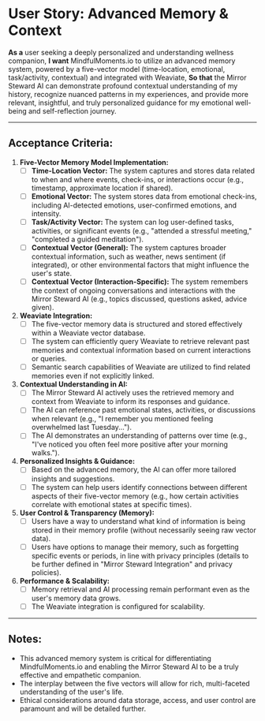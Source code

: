 # User Story: Advanced Memory & Context

**As a** user seeking a deeply personalized and understanding wellness companion,
**I want** MindfulMoments.io to utilize an advanced memory system, powered by a five-vector model (time-location, emotional, task/activity, contextual) and integrated with Weaviate,
**So that** the Mirror Steward AI can demonstrate profound contextual understanding of my history, recognize nuanced patterns in my experiences, and provide more relevant, insightful, and truly personalized guidance for my emotional well-being and self-reflection journey.

---

## Acceptance Criteria:

1.  **Five-Vector Memory Model Implementation:**
    *   [ ] **Time-Location Vector:** The system captures and stores data related to when and where events, check-ins, or interactions occur (e.g., timestamp, approximate location if shared).
    *   [ ] **Emotional Vector:** The system stores data from emotional check-ins, including AI-detected emotions, user-confirmed emotions, and intensity.
    *   [ ] **Task/Activity Vector:** The system can log user-defined tasks, activities, or significant events (e.g., "attended a stressful meeting," "completed a guided meditation").
    *   [ ] **Contextual Vector (General):** The system captures broader contextual information, such as weather, news sentiment (if integrated), or other environmental factors that might influence the user's state.
    *   [ ] **Contextual Vector (Interaction-Specific):** The system remembers the context of ongoing conversations and interactions with the Mirror Steward AI (e.g., topics discussed, questions asked, advice given).

2.  **Weaviate Integration:**
    *   [ ] The five-vector memory data is structured and stored effectively within a Weaviate vector database.
    *   [ ] The system can efficiently query Weaviate to retrieve relevant past memories and contextual information based on current interactions or queries.
    *   [ ] Semantic search capabilities of Weaviate are utilized to find related memories even if not explicitly linked.

3.  **Contextual Understanding in AI:**
    *   [ ] The Mirror Steward AI actively uses the retrieved memory and context from Weaviate to inform its responses and guidance.
    *   [ ] The AI can reference past emotional states, activities, or discussions when relevant (e.g., "I remember you mentioned feeling overwhelmed last Tuesday...").
    *   [ ] The AI demonstrates an understanding of patterns over time (e.g., "I've noticed you often feel more positive after your morning walks.").

4.  **Personalized Insights & Guidance:**
    *   [ ] Based on the advanced memory, the AI can offer more tailored insights and suggestions.
    *   [ ] The system can help users identify connections between different aspects of their five-vector memory (e.g., how certain activities correlate with emotional states at specific times).

5.  **User Control & Transparency (Memory):**
    *   [ ] Users have a way to understand what kind of information is being stored in their memory profile (without necessarily seeing raw vector data).
    *   [ ] Users have options to manage their memory, such as forgetting specific events or periods, in line with privacy principles (details to be further defined in "Mirror Steward Integration" and privacy policies).

6.  **Performance & Scalability:**
    *   [ ] Memory retrieval and AI processing remain performant even as the user's memory data grows.
    *   [ ] The Weaviate integration is configured for scalability.

---

## Notes:

*   This advanced memory system is critical for differentiating MindfulMoments.io and enabling the Mirror Steward AI to be a truly effective and empathetic companion.
*   The interplay between the five vectors will allow for rich, multi-faceted understanding of the user's life.
*   Ethical considerations around data storage, access, and user control are paramount and will be detailed further.